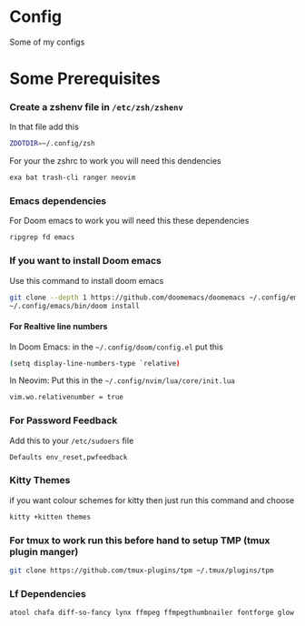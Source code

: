 # Config
Some of my configs

# Some Prerequisites

### Create a zshenv file in ```/etc/zsh/zshenv```
In that file add this
```bash
ZDOTDIR=~/.config/zsh
```

For your the zshrc to work you will need this dendencies
```bash
exa bat trash-cli ranger neovim
```

### Emacs dependencies
For Doom emacs to work you will need this these dependencies
```bash
ripgrep fd emacs
```

### If you want to install Doom emacs 
Use this command to install doom emacs
```bash
git clone --depth 1 https://github.com/doomemacs/doomemacs ~/.config/emacs
~/.config/emacs/bin/doom install
```

#### For Realtive line numbers
 In Doom Emacs:
    in the ```~/.config/doom/config.el``` put this
   ```bash
   (setq display-line-numbers-type `relative)
```

In Neovim:
Put this in the ```~/.config/nvim/lua/core/init.lua```
```bash
vim.wo.relativenumber = true
```

### For Password Feedback 
Add this to your ```/etc/sudoers``` file
```bash
Defaults env_reset,pwfeedback
```
### Kitty Themes
if you want colour schemes for kitty then just run this command and choose
```bash
kitty +kitten themes
```
### For tmux to work run this before hand to setup TMP (tmux plugin manger)
```bash
git clone https://github.com/tmux-plugins/tpm ~/.tmux/plugins/tpm
```

### Lf Dependencies
```bash
atool chafa diff-so-fancy lynx ffmpeg ffmpegthumbnailer fontforge glow highlight jq imagemagick perl-image-exiftool poppler transmission-cli
```
